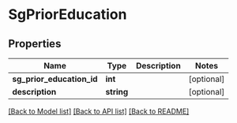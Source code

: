 # SgPriorEducation

## Properties
Name | Type | Description | Notes
------------ | ------------- | ------------- | -------------
**sg_prior_education_id** | **int** |  | [optional] 
**description** | **string** |  | [optional] 

[[Back to Model list]](../../README.md#documentation-for-models) [[Back to API list]](../../README.md#documentation-for-api-endpoints) [[Back to README]](../../README.md)

